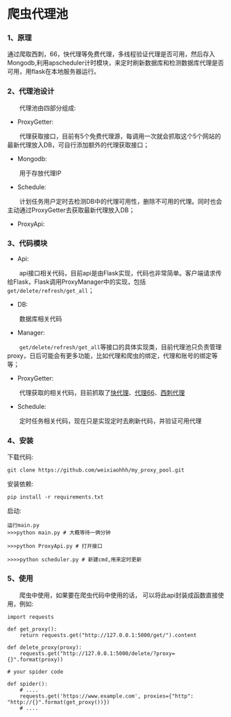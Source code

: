 
爬虫代理池
=======




 

### 1、原理

通过爬取西刺，66，快代理等免费代理，多线程验证代理是否可用，然后存入Mongodb,利用apscheduler计时模块，来定时刷新数据库和检测数据库代理是否可用，用flask在本地服务器运行。


### 2、代理池设计

　　代理池由四部分组成:

* ProxyGetter:

　　代理获取接口，目前有5个免费代理源，每调用一次就会抓取这个5个网站的最新代理放入DB，可自行添加额外的代理获取接口；

* Mongodb:

　　用于存放代理IP

* Schedule:

　　计划任务用户定时去检测DB中的代理可用性，删除不可用的代理。同时也会主动通过ProxyGetter去获取最新代理放入DB；

* ProxyApi:



### 3、代码模块



* Api:

　　api接口相关代码，目前api是由Flask实现，代码也非常简单。客户端请求传给Flask，Flask调用ProxyManager中的实现，包括`get/delete/refresh/get_all`；

* DB:

　　数据库相关代码

* Manager:

　　`get/delete/refresh/get_all`等接口的具体实现类，目前代理池只负责管理proxy，日后可能会有更多功能，比如代理和爬虫的绑定，代理和账号的绑定等等；

* ProxyGetter:

　　代理获取的相关代码，目前抓取了[快代理](http://www.kuaidaili.com)、[代理66](http://www.66ip.cn/)、[西刺代理](http://www.xicidaili.com)

* Schedule:

　　定时任务相关代码，现在只是实现定时去刷新代码，并验证可用代理



### 4、安装

下载代码:
```
git clone https://github.com/weixiaohhh/my_proxy_pool.git

```

安装依赖:
```
pip install -r requirements.txt
```

启动:

```
运行main.py
>>>python main.py # 大概等待一俩分钟

>>>python ProxyApi.py # 打开接口

>>>>python scheduler.py # 新建cmd,用来定时更新

```

### 5、使用

    
    

　　爬虫中使用，如果要在爬虫代码中使用的话， 可以将此api封装成函数直接使用，例如:
```
import requests

def get_proxy():
    return requests.get("http://127.0.0.1:5000/get/").content

def delete_proxy(proxy):
    requests.get("http://127.0.0.1:5000/delete/?proxy={}".format(proxy))

# your spider code

def spider():
    # ....
    requests.get('https://www.example.com', proxies={"http": "http://{}".format(get_proxy())})
    # ....

```


